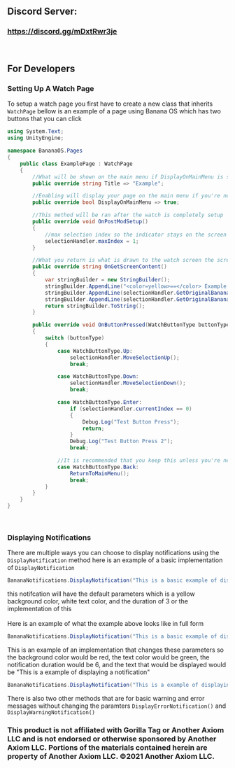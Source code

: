 ## Discord Server: 
### https://discord.gg/mDxtRwr3je

<br>

## For Developers
### Setting Up A Watch Page
To setup a watch page you first have to create a new class that inherits `WatchPage` bellow is an example of a page using Banana OS which has two buttons that you can click
```cs
using System.Text;
using UnityEngine;

namespace BananaOS.Pages
{
    public class ExamplePage : WatchPage
    {
        //What will be shown on the main menu if DisplayOnMainMenu is set to true
        public override string Title => "Example";

        //Enabling will display your page on the main menu if you're nesting pages you should set this to false
        public override bool DisplayOnMainMenu => true;

        //This method will be ran after the watch is completely setup
        public override void OnPostModSetup()
        {
            //max selection index so the indicator stays on the screen
            selectionHandler.maxIndex = 1;
        }

        //What you return is what is drawn to the watch screen the screen will be updated everytime you press a button
        public override string OnGetScreenContent()
        {
            var stringBuilder = new StringBuilder();
            stringBuilder.AppendLine("<color=yellow>==</color> Example <color=yellow>==</color>");
            stringBuilder.AppendLine(selectionHandler.GetOriginalBananaOSSelectionText(0, "Test Button"));
            stringBuilder.AppendLine(selectionHandler.GetOriginalBananaOSSelectionText(1, "Test Button 2"));
            return stringBuilder.ToString();
        }

        public override void OnButtonPressed(WatchButtonType buttonType)
        {
            switch (buttonType)
            {
                case WatchButtonType.Up:
                    selectionHandler.MoveSelectionUp();
                    break;

                case WatchButtonType.Down:
                    selectionHandler.MoveSelectionDown();
                    break;

                case WatchButtonType.Enter:
                    if (selectionHandler.currentIndex == 0)
                    {
                        Debug.Log("Test Button Press");
                        return;
                    }
                    Debug.Log("Test Button Press 2");
                    break;

                //It is recommended that you keep this unless you're nesting pages if so you should use the SwitchToPage method
                case WatchButtonType.Back:
                    ReturnToMainMenu();
                    break;
            }
        }
    }
}
```
<br>

### Displaying Notifications
There are multiple ways you can choose to display notifications using the `DisplayNotification` method here is an example of a basic implementation of `DisplayNotification`
```cs
BananaNotifications.DisplayNotification("This is a basic example of displaying a notification");
```
this notifcation will have the default parameters which is a yellow background color, white text color, and the duration of 3 or the implementation of this
<br>
<br>
Here is an example of what the example above looks like in full form
```cs
BananaNotifications.DisplayNotification("This is a basic example of displaying a notification", Color.yellow, Color.white, 3);
```
This is an example of an implementation that changes these parameters so the background color would be red, the text color would be green, the notification duration would be 6, and the text that would be displayed would be "This is a example of displaying a notification"
```cs
BananaNotifications.DisplayNotification("This is a example of displaying a notification", Color.red, Color.green, 6);
```
There is also two other methods that are for basic warning and error messages without changing the paramters `DisplayErrorNotification()` and `DisplayWarningNotification()`

### This product is not affiliated with Gorilla Tag or Another Axiom LLC and is not endorsed or otherwise sponsored by Another Axiom LLC. Portions of the materials contained herein are property of Another Axiom LLC. ©2021 Another Axiom LLC.
